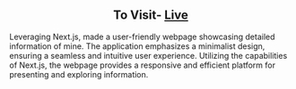 <h2 align="center" style={color👱‍♀️}>
  <br/>
  To Visit-
  <a href="=https://praveenpage.netlify.app/"
 target="_blank">Live</a>
</h2>



Leveraging Next.js, made a user-friendly webpage showcasing detailed information of mine. The application emphasizes a minimalist design, ensuring a seamless and intuitive user experience. Utilizing the capabilities of Next.js, the webpage provides a responsive and efficient platform for presenting and exploring information.
